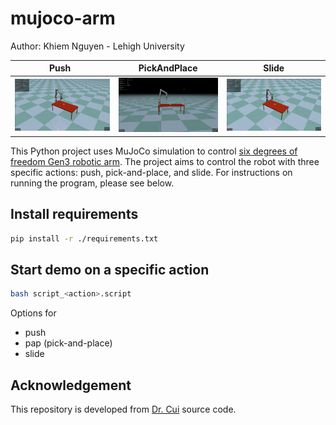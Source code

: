 # mujoco-arm

Author: Khiem Nguyen - Lehigh University

| &nbsp;&nbsp;&nbsp;&nbsp;&nbsp;&nbsp;Push&nbsp;&nbsp;&nbsp;&nbsp;&nbsp;&nbsp;&nbsp;&nbsp; | PickAndPlace | &nbsp;&nbsp;&nbsp;&nbsp;&nbsp;&nbsp;&nbsp;Slide&nbsp;&nbsp;&nbsp;&nbsp;&nbsp;&nbsp;&nbsp; |
|-----------------------|-----------------------|-----------------------|
| ![](figures/push.gif) | ![](figures/pap.gif) | ![](figures/slide.gif) |

This Python project uses MuJoCo simulation to control [six degrees of freedom Gen3 robotic arm](https://www.kinovarobotics.com/product/gen3-robots). The project aims to control the robot with three specific actions: push, pick-and-place, and slide. For instructions on running the program, please see below.

## Install requirements

```bash
pip install -r ./requirements.txt
```

## Start demo on a specific action

```bash
bash script_<action>.script
```

Options for <action>
- push
- pap (pick-and-place)
- slide

## Acknowledgement

This repository is developed from [Dr. Cui](https://www.jindacui.com/bio) source code.
